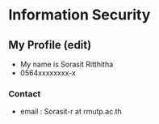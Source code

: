 # Information Security

## My Profile (edit)
- My name is Sorasit Ritthitha
- 0564xxxxxxxx-x

### Contact
- email : Sorasit-r at rmutp.ac.th
